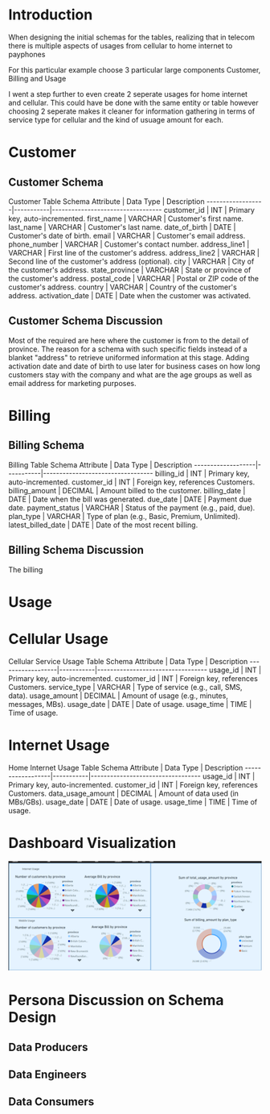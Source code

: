 # Introduction

When designing the initial schemas for the tables, realizing that in telecom there is multiple aspects of usages from cellular to home internet to payphones

For this particular example choose 3 particular large components Customer, Billing and Usage

I went a step further to even create 2 seperate usages for home internet and cellular. This could have be done with the same entity or table however choosing 2 seperate makes it cleaner for information gathering in terms of service type for cellular and the kind of usuage amount for each.

# Customer

## Customer Schema

Customer Table Schema
Attribute | Data Type | Description
------------------|-----------|----------------------------------
customer_id | INT | Primary key, auto-incremented.
first_name | VARCHAR | Customer's first name.
last_name | VARCHAR | Customer's last name.
date_of_birth | DATE | Customer's date of birth.
email | VARCHAR | Customer's email address.
phone_number | VARCHAR | Customer's contact number.
address_line1 | VARCHAR | First line of the customer's address.
address_line2 | VARCHAR | Second line of the customer's address (optional).
city | VARCHAR | City of the customer's address.
state_province | VARCHAR | State or province of the customer's address.
postal_code | VARCHAR | Postal or ZIP code of the customer's address.
country | VARCHAR | Country of the customer's address.
activation_date | DATE | Date when the customer was activated.

## Customer Schema Discussion

Most of the required are here where the customer is from to the detail of province. The reason for a schema with such specific fields instead of a blanket "address" to retrieve uniformed information at this stage.
Adding activation date and date of birth to use later for business cases on how long customers stay with the company and what are the age groups as well as email address for marketing purposes.

# Billing

## Billing Schema

Billing Table Schema
Attribute | Data Type | Description
-------------------|-----------|----------------------------------
billing_id | INT | Primary key, auto-incremented.
customer_id | INT | Foreign key, references Customers.
billing_amount | DECIMAL | Amount billed to the customer.
billing_date | DATE | Date when the bill was generated.
due_date | DATE | Payment due date.
payment_status | VARCHAR | Status of the payment (e.g., paid, due).
plan_type | VARCHAR | Type of plan (e.g., Basic, Premium, Unlimited).
latest_billed_date | DATE | Date of the most recent billing.

## Billing Schema Discussion

The billing

# Usage

# Cellular Usage

Cellular Service Usage Table Schema
Attribute | Data Type | Description
------------------|-----------|----------------------------------
usage_id | INT | Primary key, auto-incremented.
customer_id | INT | Foreign key, references Customers.
service_type | VARCHAR | Type of service (e.g., call, SMS, data).
usage_amount | DECIMAL | Amount of usage (e.g., minutes, messages, MBs).
usage_date | DATE | Date of usage.
usage_time | TIME | Time of usage.

# Internet Usage

Home Internet Usage Table Schema
Attribute | Data Type | Description
------------------|-----------|----------------------------------
usage_id | INT | Primary key, auto-incremented.
customer_id | INT | Foreign key, references Customers.
data_usage_amount | DECIMAL | Amount of data used (in MBs/GBs).
usage_date | DATE | Date of usage.
usage_time | TIME | Time of usage.

# Dashboard Visualization

![Telecom Visuals](visuals/telecom_visuals.png)

# Persona Discussion on Schema Design

## Data Producers

## Data Engineers

## Data Consumers
